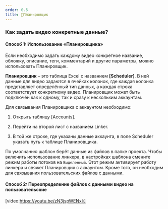 ```yaml
---
order: 0.5
title: 📗Планировщик
---
```


### Как задать видео конкретные данные?

#### Способ 1: Использование «Планировщика»

Если необходимо задать каждому видео конкретное название, обложку, описание, теги, комментарий и другие параметры, можно использовать Планировщик.

**Планировщик** – это таблица Excel с названием **\[Scheduler\]**. В ней данные для видео задаются в ячейках колонок, где каждая колонка представляет определённый тип данных, а каждая строка соответствует конкретному видео. Планировщик может быть подключён как к одному, так и сразу к нескольким аккаунтам.

Для связывания Планировщика с аккаунтом необходимо:

1. Открыть таблицу \[Accounts\].

2. Перейти на второй лист с названием Linker.

3. В той же строке, где указаны данные аккаунта, в поле Scheduler указать путь к таблице Планировщика.

По умолчанию шаблон берёт данные из файлов в папке проекта. Чтобы включить использование линкера, в настройках шаблона смените режим работы потоков на `Выделенный`. Этот режим активирует работу линкера и свяжет Планировщик с аккаунтом. Кроме того, он необходим для связывания пользовательских файлов с данными.

#### Способ 2: Переопределение файлов с данными видео на пользовательские

[video:https://youtu.be/zN3jspWENxI:]
